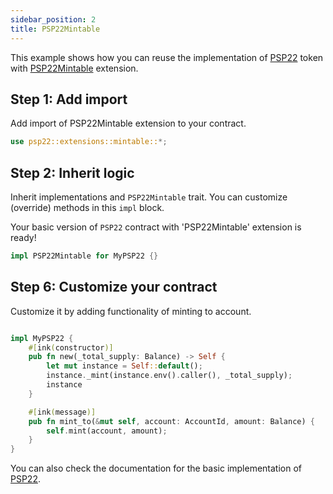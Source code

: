 ```yaml
---
sidebar_position: 2
title: PSP22Mintable
---
```


This example shows how you can reuse the implementation of
[PSP22](https://github.com/Supercolony-net/openbrush-contracts/tree/main/contracts/token/psp22) token with [PSP22Mintable](https://github.com/Supercolony-net/openbrush-contracts/tree/main/contracts/token/psp22/src/extensions/mintable.rs) extension.

## Step 1: Add import

Add import of PSP22Mintable extension to your contract.

```rust
use psp22::extensions::mintable::*;
```

## Step 2: Inherit logic

Inherit implementations and `PSP22Mintable` trait. You can customize (override) methods in this `impl` block.

Your basic version of `PSP22` contract with 'PSP22Mintable' extension is ready!

```rust
impl PSP22Mintable for MyPSP22 {}
```

## Step 6: Customize your contract

Customize it by adding functionality of minting to account.

```rust

impl MyPSP22 {
    #[ink(constructor)]
    pub fn new(_total_supply: Balance) -> Self {
        let mut instance = Self::default();
        instance._mint(instance.env().caller(), _total_supply);
        instance
    }

    #[ink(message)]
    pub fn mint_to(&mut self, account: AccountId, amount: Balance) {
        self.mint(account, amount);
    }
}

```

You can also check the documentation for the basic implementation of [PSP22](/smart-contracts/PSP22/psp22).